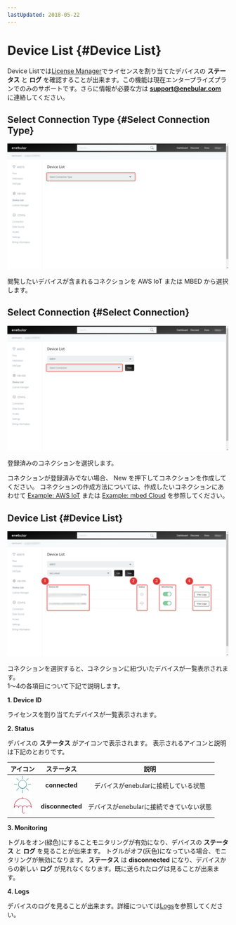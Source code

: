 ```yaml
---
lastUpdated: 2018-05-22
---
```


# Device List {#Device List}

Device Listでは[License Manager](./LicenseManager.md)でライセンスを割り当てたデバイスの **ステータス** と **ログ** を確認することが出来ます。この機能は現在エンタープライズプランでのみのサポートです。さらに情報が必要な方は **support@enebular.com** に連絡してください。

## Select Connection Type {#Select Connection Type}

![select_connection_type](../_asset/images/Devices/device_list-select_connection-001.png)

閲覧したいデバイスが含まれるコネクションを AWS IoT または MBED から選択します。

## Select Connection {#Select Connection}

![select_connection](../_asset/images/Devices/device_list-select_connection-002.png)

登録済みのコネクションを選択します。

コネクションが登録済みでない場合、 New を押下してコネクションを作成してください。
コネクションの作成方法については、作成したいコネクションにあわせて [Example: AWS IoT](../Deploy/DeployFlow/AWSIoT/index.md) または [Example: mbed Cloud](../Deploy/DeployFlow/mbed/index.md) を参照してください。

## Device List {#Device List}

![device_list](../_asset/images/Devices/device_list-device_list.png)

コネクションを選択すると、コネクションに紐づいたデバイスが一覧表示されます。  
1～4の各項目について下記で説明します。

**1. Device ID**

ライセンスを割り当てたデバイスが一覧表示されます。

**2. Status**

デバイスの **ステータス** がアイコンで表示されます。
表示されるアイコンと説明は下記のとおりです。

| アイコン | ステータス | 説明 |
| :-: |:-: | :-: |
| ![connected](../_asset/images/Devices/device_list-status-connected.png)  | **connected** | デバイスがenebularに接続している状態 |
| ![disconnected](../_asset/images/Devices/device_list-status-disconnected.png) | **disconnected** | デバイスがenebularに接続できていない状態 |

**3. Monitoring**

トグルをオン(緑色)にすることモニタリングが有効になり、デバイスの **ステータス** と **ログ** を見ることが出来ます。
トグルがオフ(灰色)になっている場合、モニタリングが無効になります。 **ステータス** は **disconnected** になり、デバイスからの新しい **ログ** が見れなくなります。既に送られたログは見ることが出来ます。

**4. Logs**

デバイスのログを見ることが出来ます。詳細については[Logs](./Logs.md)を参照してください。